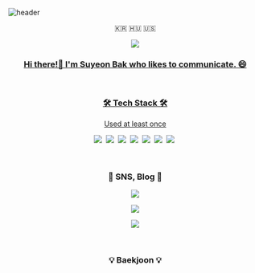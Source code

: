 ![header](https://capsule-render.vercel.app/api?type=soft&color=auto&height=150&section=header&text=SuyeonBak&fontSize=70&animation=twinkling)

<p align="center">🇰🇷 🇭🇺 🇺🇸</p>
<p align="center">
<a href="https://github.com/Suyeon-B"><img src="https://hits.seeyoufarm.com/api/count/incr/badge.svg?url=https%3A%2F%2Fgithub.com%2FSuyeon-B&count_bg=%23FF8BA7&title_bg=%23555555&icon=github.svg&icon_color=%23E7E7E7&title=&edge_flat=false"></p>
<h3 align="center">Hi there!👋 I'm Suyeon Bak who likes to communicate. 😄</h3>

<br>
<h3 align="center">🛠 Tech Stack 🛠</h3>

<p align="center"> Used at least once </p>

<p align="center">
  <img src="https://img.shields.io/badge/Python-3766AB?style=flat-square&logo=Python&logoColor=white"/></a>&nbsp
  <img src="https://img.shields.io/badge/Java-007396?style=flat-square&logo=Java&logoColor=white"/></a>&nbsp 
  <img src="https://img.shields.io/badge/C-A8B9CC?style=flat-square&logo=C&logoColor=white"/></a>&nbsp 
  <img src="https://img.shields.io/badge/Javascript-ffb13b?style=flat-square&logo=javascript&logoColor=white"/></a>&nbsp 
  <img src="https://img.shields.io/badge/css-1572B6?style=flat-square&logo=css3&logoColor=white"/></a>&nbsp 
  <img src="https://img.shields.io/badge/Mysql-E6B91E?style=flat-square&logo=MySql&logoColor=white"/></a>&nbsp 
  <img src="https://img.shields.io/badge/aws-333664?style=flat-square&logo=amazon-aws&logoColor=white"/></a>&nbsp 
</p>

<br>


<h3 align="center"> 💌  SNS, Blog 💌 </h3>
<div align="center" style="text-align:center">
<a href="https://flicker-alyssum-bb5.notion.site/Just-do-it-9e97fdfb789f4337b7e1b343e85e3ba8)" target="_blank"><img src="https://img.shields.io/badge/Notion-000000?style=flat-square&logo=Notion&logoColor=white"/></a>


<a href="https://blog.naver.com/tndus4243" target="_blank"><img src="https://img.shields.io/badge/Blog-03C75A?style=flat-square&logo=Naver&logoColor=white"/></a>

<a href="https://www.instagram.com/nosuyeonnolife/" target="_blank"><img src="https://img.shields.io/badge/Instagram-E4405F?style=flat-square&logo=Instagram&logoColor=white"/></a>

</div>
<br>

<h3 align="center"> 💡 Baekjoon 💡 </h3>
<p align="center">
<!--   ![Solved.ac 프로필](http://mazassumnida.wtf/api/v2/generate_badge?boj=tndus4243)(https://solved.ac/tndus4243)  -->
<!--   ![mazandi profile](http://mazandi.herokuapp.com/api?handle=tndus4243&theme=dark) -->

</p>
